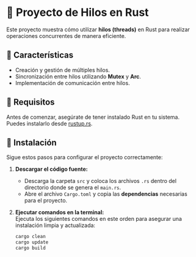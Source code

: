 # 🦀 Proyecto de Hilos en Rust  

Este proyecto muestra cómo utilizar **hilos (threads)** en Rust para realizar operaciones concurrentes de manera eficiente.  

## 📌 Características  
- Creación y gestión de múltiples hilos.  
- Sincronización entre hilos utilizando **Mutex** y **Arc**.  
- Implementación de comunicación entre hilos.  

## 🚀 Requisitos  
Antes de comenzar, asegúrate de tener instalado Rust en tu sistema. Puedes instalarlo desde [rustup.rs](https://rustup.rs/).  

## 📂 Instalación  
Sigue estos pasos para configurar el proyecto correctamente:  

1. **Descargar el código fuente:**  
   - Descarga la carpeta `src` y coloca los archivos `.rs` dentro del directorio donde se genera el `main.rs`.  
   - Abre el archivo `Cargo.toml` y copia las **dependencias** necesarias para el proyecto.  

2. **Ejecutar comandos en la terminal:**  
   Ejecuta los siguientes comandos en este orden para asegurar una instalación limpia y actualizada:  
   ```bash
   cargo clean
   cargo update
   cargo build
